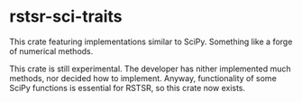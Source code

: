 # rstsr-sci-traits

This crate featuring implementations similar to SciPy. Something like a forge of numerical methods.

This crate is still experimental. The developer has nither implemented much methods, nor decided how to implement. Anyway, functionality of some SciPy functions is essential for RSTSR, so this crate now exists.
